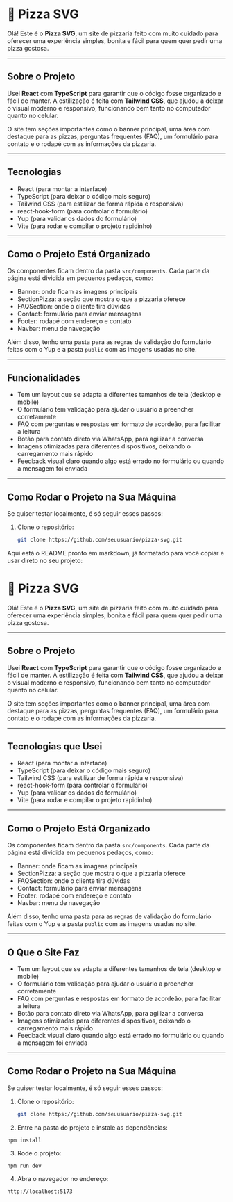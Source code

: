 # 🍕 Pizza SVG

Olá! Este é o **Pizza SVG**, um site de pizzaria feito com muito cuidado para oferecer uma experiência simples, bonita e fácil para quem quer pedir uma pizza gostosa.

---

## Sobre o Projeto

Usei **React** com **TypeScript** para garantir que o código fosse organizado e fácil de manter. A estilização é feita com **Tailwind CSS**, que ajudou a deixar o visual moderno e responsivo, funcionando bem tanto no computador quanto no celular.

O site tem seções importantes como o banner principal, uma área com destaque para as pizzas, perguntas frequentes (FAQ), um formulário para contato e o rodapé com as informações da pizzaria.

---

## Tecnologias

- React (para montar a interface)
- TypeScript (para deixar o código mais seguro)
- Tailwind CSS (para estilizar de forma rápida e responsiva)
- react-hook-form (para controlar o formulário)
- Yup (para validar os dados do formulário)
- Vite (para rodar e compilar o projeto rapidinho)

---

## Como o Projeto Está Organizado

Os componentes ficam dentro da pasta `src/components`. Cada parte da página está dividida em pequenos pedaços, como:

- Banner: onde ficam as imagens principais
- SectionPizza: a seção que mostra o que a pizzaria oferece
- FAQSection: onde o cliente tira dúvidas
- Contact: formulário para enviar mensagens
- Footer: rodapé com endereço e contato
- Navbar: menu de navegação

Além disso, tenho uma pasta para as regras de validação do formulário feitas com o Yup e a pasta `public` com as imagens usadas no site.

---

## Funcionalidades

- Tem um layout que se adapta a diferentes tamanhos de tela (desktop e mobile)
- O formulário tem validação para ajudar o usuário a preencher corretamente
- FAQ com perguntas e respostas em formato de acordeão, para facilitar a leitura
- Botão para contato direto via WhatsApp, para agilizar a conversa
- Imagens otimizadas para diferentes dispositivos, deixando o carregamento mais rápido
- Feedback visual claro quando algo está errado no formulário ou quando a mensagem foi enviada

---

## Como Rodar o Projeto na Sua Máquina

Se quiser testar localmente, é só seguir esses passos:

1. Clone o repositório:
   ```bash
   git clone https://github.com/seuusuario/pizza-svg.git

Aqui está o README pronto em markdown, já formatado para você copiar e usar direto no seu projeto:

# 🍕 Pizza SVG

Olá! Este é o **Pizza SVG**, um site de pizzaria feito com muito cuidado para oferecer uma experiência simples, bonita e fácil para quem quer pedir uma pizza gostosa.

---

## Sobre o Projeto

Usei **React** com **TypeScript** para garantir que o código fosse organizado e fácil de manter. A estilização é feita com **Tailwind CSS**, que ajudou a deixar o visual moderno e responsivo, funcionando bem tanto no computador quanto no celular.

O site tem seções importantes como o banner principal, uma área com destaque para as pizzas, perguntas frequentes (FAQ), um formulário para contato e o rodapé com as informações da pizzaria.

---

## Tecnologias que Usei

- React (para montar a interface)
- TypeScript (para deixar o código mais seguro)
- Tailwind CSS (para estilizar de forma rápida e responsiva)
- react-hook-form (para controlar o formulário)
- Yup (para validar os dados do formulário)
- Vite (para rodar e compilar o projeto rapidinho)

---

## Como o Projeto Está Organizado

Os componentes ficam dentro da pasta `src/components`. Cada parte da página está dividida em pequenos pedaços, como:

- Banner: onde ficam as imagens principais
- SectionPizza: a seção que mostra o que a pizzaria oferece
- FAQSection: onde o cliente tira dúvidas
- Contact: formulário para enviar mensagens
- Footer: rodapé com endereço e contato
- Navbar: menu de navegação

Além disso, tenho uma pasta para as regras de validação do formulário feitas com o Yup e a pasta `public` com as imagens usadas no site.

---

## O Que o Site Faz

- Tem um layout que se adapta a diferentes tamanhos de tela (desktop e mobile)
- O formulário tem validação para ajudar o usuário a preencher corretamente
- FAQ com perguntas e respostas em formato de acordeão, para facilitar a leitura
- Botão para contato direto via WhatsApp, para agilizar a conversa
- Imagens otimizadas para diferentes dispositivos, deixando o carregamento mais rápido
- Feedback visual claro quando algo está errado no formulário ou quando a mensagem foi enviada

---

## Como Rodar o Projeto na Sua Máquina

Se quiser testar localmente, é só seguir esses passos:

1. Clone o repositório:
   ```bash
   git clone https://github.com/seuusuario/pizza-svg.git

2. Entre na pasta do projeto e instale as dependências:

```npm install```


3. Rode o projeto:

```npm run dev```


4. Abra o navegador no endereço:

```http://localhost:5173```

